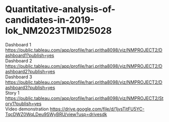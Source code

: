 # Quantitative-analysis-of-candidates-in-2019-lok_NM2023TMID25028
Dashboard 1 https://public.tableau.com/app/profile/hari.pritha8098/viz/NMPROJECT2/Dashboard1?publish=yes    
Dashboard 2 https://public.tableau.com/app/profile/hari.pritha8098/viz/NMPROJECT2/Dashboard2?publish=yes    
Dashboard 3 https://public.tableau.com/app/profile/hari.pritha8098/viz/NMPROJECT2/Dashboard3?publish=yes    
Story 1 https://public.tableau.com/app/profile/hari.pritha8098/viz/NMPROJECT2/Story1?publish=yes     
Video demonstration https://drive.google.com/file/d/1jvsTitFU5YC-TqcDWZ0WqLDeu9SWyBRU/view?usp=drivesdk 
